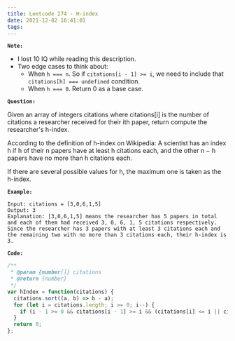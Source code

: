 ```yaml
---
title: Leetcode 274 - H-index
date: 2021-12-02 16:41:01
tags:
---
```

**`Note:`**
- I lost 10 IQ while reading this description.
- Two edge cases to think about:
  - When `h === n`. So if `citations[i - 1] >= i`, we need to include that `citations[h] === undefined` condition.
  - When `h === 0`. Return 0 as a base case.

**`Question:`**

Given an array of integers citations where citations[i] is the number of citations a researcher received for their ith paper, return compute the researcher's h-index.

According to the definition of h-index on Wikipedia: A scientist has an index h if h of their n papers have at least h citations each, and the other n − h papers have no more than h citations each.

If there are several possible values for h, the maximum one is taken as the h-index.

**`Example:`**
```
Input: citations = [3,0,6,1,5]
Output: 3
Explanation: [3,0,6,1,5] means the researcher has 5 papers in total and each of them had received 3, 0, 6, 1, 5 citations respectively.
Since the researcher has 3 papers with at least 3 citations each and the remaining two with no more than 3 citations each, their h-index is 3.
```

**`Code:`**
```javascript
/**
 * @param {number[]} citations
 * @return {number}
 */
var hIndex = function(citations) {
  citations.sort((a, b) => b - a);
  for (let i = citations.length; i >= 0; i--) {
    if (i - 1 >= 0 && citations[i - 1] >= i && (citations[i] <= i || citations[i] === undefined)) return i;
  }
  return 0;
};
```